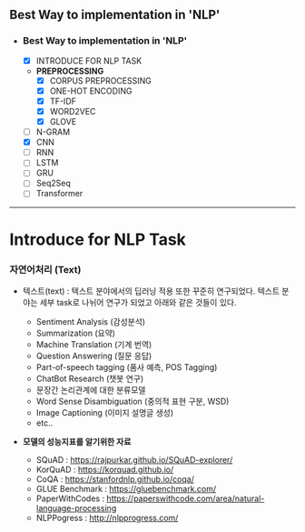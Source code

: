 ## Best Way to implementation in 'NLP'

- ### **Best Way to implementation in 'NLP'**
  - [x] INTRODUCE FOR NLP TASK
  - **PREPROCESSING**
    - [x] CORPUS PREPROCESSING
    - [x] ONE-HOT ENCODING
    - [x] TF-IDF
    - [x] WORD2VEC
    - [x] GLOVE
  - [ ] N-GRAM
  - [x] CNN
  - [ ] RNN
  - [ ] LSTM
  - [ ] GRU
  - [ ] Seq2Seq
  - [ ] Transformer

---  

# Introduce for NLP Task

### 자연어처리 (Text)
- 텍스트(text) : 텍스트 분야에서의 딥러닝 적용 또한 꾸준히 연구되었다. 텍스트 분야는 세부 task로 나뉘어 연구가 되었고 아래와 같은 것들이 있다.

    - Sentiment Analysis (감성분석)
    - Summarization (요약)
    - Machine Translation (기계 번역)
    - Question Answering (질문 응답)
    - Part-of-speech tagging (품사 예측, POS Tagging)
    - ChatBot Research (챗봇 연구)
    - 문장간 논리관계에 대한 분류모델
    - Word Sense Disambiguation (중의적 표현 구분, WSD)
    - Image Captioning (이미지 설명글 생성)
    - etc..

- **모델의 성능지표를 알기위한 자료**
    - SQuAD : https://rajpurkar.github.io/SQuAD-explorer/
    - KorQuAD : https://korquad.github.io/
    - CoQA : https://stanfordnlp.github.io/coqa/
    - GLUE Benchmark : https://gluebenchmark.com/
    - PaperWithCodes : https://paperswithcode.com/area/natural-language-processing
    - NLPPogress : http://nlpprogress.com/
